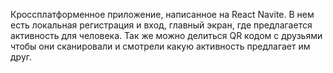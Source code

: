 Кроссплатформенное приложение, написанное на React Navite. В нем есть локальная регистрация и вход, главный экран, где предлагается активность для человека. Так же можно делиться QR кодом с друзьями чтобы они сканировали и смотрели какую активность предлагает им друг.

